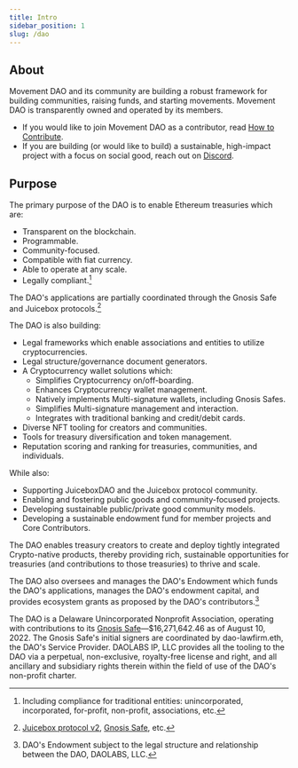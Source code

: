 ```yaml
---
title: Intro
sidebar_position: 1
slug: /dao
---
```


## About

Movement DAO and its community are building a robust framework for building communities, raising funds, and starting movements. Movement DAO is transparently owned and operated by its members.
- If you would like to join Movement DAO as a contributor, read [How to Contribute](contribute). 
- If you are building (or would like to build) a sustainable, high-impact project with a focus on social good, reach out on [Discord](https://discord.gg/movexyz).

## Purpose

The primary purpose of the DAO is to enable Ethereum treasuries which are:
- Transparent on the blockchain.
- Programmable.
- Community-focused.
- Compatible with fiat currency.
- Able to operate at any scale.
- Legally compliant.[^1]

The DAO's applications are partially coordinated through the Gnosis Safe and Juicebox protocols.[^2]

The DAO is also building:
- Legal frameworks which enable associations and entities to utilize cryptocurrencies.
- Legal structure/governance document generators.
- A Cryptocurrency wallet solutions which:
  - Simplifies Cryptocurrency on/off-boarding.
  - Enhances Cryptocurrency wallet management.
  - Natively implements Multi-signature wallets, including Gnosis Safes.
  - Simplifies Multi-signature management and interaction.
  - Integrates with traditional banking and credit/debit cards.
- Diverse NFT tooling for creators and communities.
- Tools for treasury diversification and token management.
- Reputation scoring and ranking for treasuries, communities, and individuals.

While also:
- Supporting JuiceboxDAO and the Juicebox protocol community.
- Enabling and fostering public goods and community-focused projects.
- Developing sustainable public/private good community models.
- Developing a sustainable endowment fund for member projects and Core Contributors.

The DAO enables treasury creators to create and deploy tightly integrated Crypto-native products, thereby providing rich, sustainable opportunities for treasuries (and contributions to those treasuries) to thrive and scale.

The DAO also oversees and manages the DAO's Endowment which funds the DAO's applications, manages the DAO's endowment capital, and provides ecosystem grants as proposed by the DAO's contributors.[^3]

The DAO is a Delaware Unincorporated Nonprofit Association, operating with contributions to its [Gnosis Safe](https://etherscan.io/address/0x143cC0A996De329C1C5723Ee4F15D2a40c1203c6)—$16,271,642.46 as of August 10, 2022. The Gnosis Safe's initial signers are coordinated by dao-lawfirm.eth, the DAO's Service Provider. DAOLABS IP, LLC provides all the tooling to the DAO via a perpetual, non-exclusive, royalty-free license and right, and all ancillary and subsidiary rights therein within the field of use of the DAO's non-profit charter.

[^1]: Including compliance for traditional entities: unincorporated, incorporated, for-profit, non-profit, associations, etc.
[^2]: [Juicebox protocol v2](https://info.juicebox.money/dev/resources/addresses), [Gnosis Safe](https://github.com/safe-global/safe-contracts), etc.
[^3]: DAO's Endowment subject to the legal structure and relationship between the DAO, DAOLABS, LLC.
